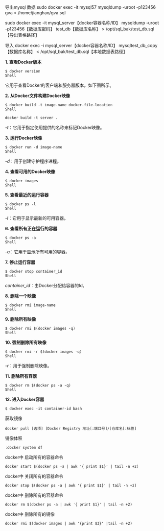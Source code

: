 

导出mysql 数据
 sudo docker exec -it mysql57 mysqldump -uroot -p123456 gva > /home/jianghao/gva.sql

sudo docker exec -it  mysql_server【docker容器名称/ID】 mysqldump -uroot -p123456【数据库密码】 test_db【数据库名称】 > /opt/sql_bak/test_db.sql【导出表格路径】

导入
docker exec -i  mysql_server【docker容器名称/ID】 mysqltest_db_copy【数据库名称】 < /opt/sql_bak/test_db.sql【本地数据表路径】



**1. 查看Docker版本**

```shell
$ docker version
Shell
```

它用于查看Docker的客户端和服务器版本。如下图所示。

**2. 从Docker文件构建Docker映像**

```shell
$ docker build -t image-name docker-file-location
Shell

docker build -t server .
```

*-t*：它用于指定使用提供的名称来标记Docker映像。

**3. 运行Docker映像**

```shell
$ docker run -d image-name
Shell
```

*-d*：用于创建守护程序进程。

**4. 查看可用的Docker映像**

```shell
$ docker images
Shell
```

**5. 查看最近的运行容器**

```shell
$ docker ps -l
Shell
```

*-l*：它用于显示最新的可用容器。

**6. 查看所有正在运行的容器**

```shell
$ docker ps -a
Shell
```

*-a*：它用于显示所有可用的容器。

**7. 停止运行容器**

```shell
$ docker stop container_id
Shell
```

*container_id*：由Docker分配给容器的Id。

**8. 删除一个映像**

```shell
$ docker rmi image-name
Shell
```

**9. 删除所有映像**

```shell
$ docker rmi $(docker images -q)
Shell
```

**10. 强制删除所有映像**

```shell
$ docker rmi -r $(docker images -q)
Shell
```

*-r*：用于强制删除映像。

**11. 删除所有容器**

```shell
$ docker rm $(docker ps -a -q)
Shell
```

**12. 进入Docker容器**

```shell
$ docker exec -it container-id bash
```



获取镜像

```shell
docker pull [选项] [Docker Registry 地址[:端口号]/]仓库名[:标签]
```

镜像体积

```shell
:docker system df
```

docker中 启动所有的容器命令

```shell
docker start $(docker ps -a | awk '{ print $1}' | tail -n +2)
```

docker中 关闭所有的容器命令

```shell
docker stop $(docker ps -a | awk '{ print $1}' | tail -n +2)
```

docker中 删除所有的容器命令

```shell
docker rm $(docker ps -a | awk '{ print $1}' | tail -n +2)
```

docker中 删除所有的镜像

```shell
docker rmi $(docker images | awk '{print $3}' |tail -n +2)
```
